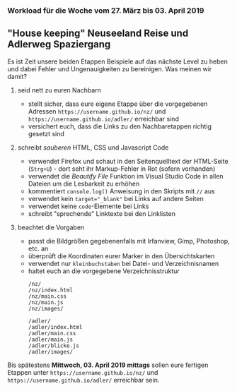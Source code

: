 ### Workload für die Woche vom 27. März bis 03. April 2019

## "House keeping" Neuseeland Reise und Adlerweg Spaziergang 

Es ist Zeit unsere beiden Etappen Beispiele auf das nächste Level zu heben und dabei Fehler und Ungenauigkeiten zu bereinigen. Was meinen wir damit?

1. seid nett zu euren Nachbarn
    * stellt sicher, dass eure eigene Etappe über die vorgegebenen Adressen `https://username.github.io/nz/` und `https://username.github.io/adler/` erreichbar sind
    * versichert euch, dass die Links zu den Nachbaretappen richtig gesetzt sind

2. schreibt *sauberen* HTML, CSS und Javascript Code
    * verwendet Firefox und schaut in den Seitenquelltext der HTML-Seite (`Strg+U`) - dort seht ihr Markup-Fehler in Rot (sofern vorhanden)
    * verwendet die *Beautify File* Funktion im Visual Studio Code in allen Dateien um die Lesbarkeit zu erhöhen
    * kommentiert `console.log()` Anweisung in den Skripts mit `//` aus
    * verwendet kein `target="_blank"` bei Links auf andere Seiten
    * verwendet keine `code`-Elemente bei Links
    * schreibt "sprechende" Linktexte bei den Linklisten

3. beachtet die Vorgaben
    * passt die Bildgrößen gegebenenfalls mit Irfanview, Gimp, Photoshop, etc. an
    * überprüft die Koordinaten eurer Marker in den Übersichtskarten
    * verwendet nur `kleinbuchstaben` bei Datei- und Verzeichnisnamen
    * haltet euch an die vorgegebene Verzeichnisstruktur 
        ```
        /nz/
        /nz/index.html
        /nz/main.css
        /nz/main.js
        /nz/images/

        /adler/
        /adler/index.html
        /adler/main.css
        /adler/main.js
        /adler/blicke.js
        /adler/images/

        ```

Bis spätestens **Mittwoch, 03. April 2019 mittags** sollen eure fertigen Etappen unter `https://username.github.io/nz/` und `https://username.github.io/adler/` erreichbar sein.
